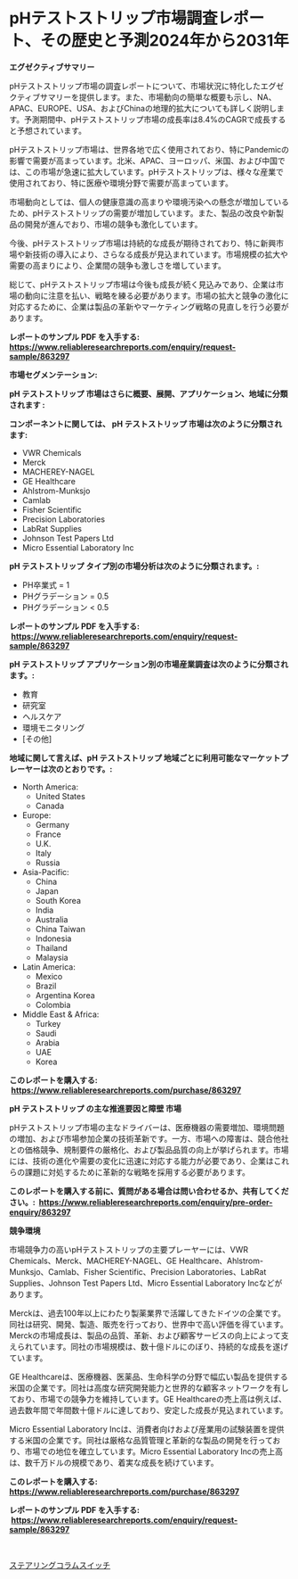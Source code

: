 <p><h1>pHテストストリップ市場調査レポート、その歴史と予測2024年から2031年</h1></p><p><strong>エグゼクティブサマリー</strong></p>
<p><p>pHテストストリップ市場の調査レポートについて、市場状況に特化したエグゼクティブサマリーを提供します。また、市場動向の簡単な概要も示し、NA、APAC、EUROPE、USA、およびChinaの地理的拡大についても詳しく説明します。予測期間中、pHテストストリップ市場の成長率は8.4%のCAGRで成長すると予想されています。</p><p>pHテストストリップ市場は、世界各地で広く使用されており、特にPandemicの影響で需要が高まっています。北米、APAC、ヨーロッパ、米国、および中国では、この市場が急速に拡大しています。pHテストストリップは、様々な産業で使用されており、特に医療や環境分野で需要が高まっています。</p><p>市場動向としては、個人の健康意識の高まりや環境汚染への懸念が増加しているため、pHテストストリップの需要が増加しています。また、製品の改良や新製品の開発が進んでおり、市場の競争も激化しています。</p><p>今後、pHテストストリップ市場は持続的な成長が期待されており、特に新興市場や新技術の導入により、さらなる成長が見込まれています。市場規模の拡大や需要の高まりにより、企業間の競争も激しさを増しています。</p><p>総じて、pHテストストリップ市場は今後も成長が続く見込みであり、企業は市場の動向に注意を払い、戦略を練る必要があります。市場の拡大と競争の激化に対応するために、企業は製品の革新やマーケティング戦略の見直しを行う必要があります。</p></p>
<p><strong>レポートのサンプル PDF を入手する: <a href="https://www.reliableresearchreports.com/enquiry/request-sample/863297">https://www.reliableresearchreports.com/enquiry/request-sample/863297</a></strong></p>
<p><strong>市場セグメンテーション:</strong></p>
<p><strong> pH テストストリップ 市場はさらに概要、展開、アプリケーション、地域に分類されます :</strong></p>
<p><strong>コンポーネントに関しては、 pH テストストリップ 市場は次のように分類されます: &nbsp;</strong></p>
<p><ul><li>VWR Chemicals</li><li>Merck</li><li>MACHEREY-NAGEL</li><li>GE Healthcare</li><li>Ahlstrom-Munksjo</li><li>Camlab</li><li>Fisher Scientific</li><li>Precision Laboratories</li><li>LabRat Supplies</li><li>Johnson Test Papers Ltd</li><li>Micro Essential Laboratory Inc</li></ul></p>
<p><strong> pH テストストリップ タイプ別の市場分析は次のように分類されます。:</strong></p>
<p><ul><li>PH卒業式 = 1</li><li>PHグラデーション = 0.5</li><li>PHグラデーション < 0.5</li></ul></p>
<p><strong>レポートのサンプル PDF を入手する: &nbsp;<a href="https://www.reliableresearchreports.com/enquiry/request-sample/863297">https://www.reliableresearchreports.com/enquiry/request-sample/863297</a></strong></p>
<p><strong> pH テストストリップ アプリケーション別の市場産業調査は次のように分類されます。:</strong></p>
<p><ul><li>教育</li><li>研究室</li><li>ヘルスケア</li><li>環境モニタリング</li><li>[その他]</li></ul></p>
<p><strong>地域に関して言えば、pH テストストリップ 地域ごとに利用可能なマーケットプレーヤーは次のとおりです。:</strong></p>
<p><ul>
    <li>
        North America:
        <ul>
            <li>United States</li>
            <li>Canada</li>
        </ul>
    </li>
    <li>
        Europe:
        <ul>
            <li>Germany</li>
            <li>France</li>
            <li>U.K.</li>
            <li>Italy</li>
            <li>Russia</li>
        </ul>
    </li>
    <li>
        Asia-Pacific:
        <ul>
            <li>China</li>
            <li>Japan</li>
            <li>South Korea</li>
            <li>India</li>
            <li>Australia</li>
            <li>China Taiwan</li>
            <li>Indonesia</li>
            <li>Thailand</li>
            <li>Malaysia</li>
        </ul>
    </li>
    <li>
        Latin America:
        <ul>
            <li>Mexico</li>
            <li>Brazil</li>
            <li>Argentina Korea</li>
            <li>Colombia</li>
        </ul>
    </li>
    <li>
        Middle East & Africa:
        <ul>
            <li>Turkey</li>
            <li>Saudi</li>
            <li>Arabia</li>
            <li>UAE</li>
            <li>Korea</li>
        </ul>
    </li>
    </ul></p>
<p><strong>このレポートを購入する: &nbsp;<a href="https://www.reliableresearchreports.com/purchase/863297">https://www.reliableresearchreports.com/purchase/863297</a></strong></p>
<p><strong>pH テストストリップ の主な推進要因と障壁 市場</strong></p>
<p><p>pHテストストリップ市場の主なドライバーは、医療機器の需要増加、環境問題の増加、および市場参加企業の技術革新です。一方、市場への障害は、競合他社との価格競争、規制要件の厳格化、および製品品質の向上が挙げられます。市場には、技術の進化や需要の変化に迅速に対応する能力が必要であり、企業はこれらの課題に対処するために革新的な戦略を採用する必要があります。</p></p>
<p><strong>このレポートを購入する前に、質問がある場合は問い合わせるか、共有してください。:&nbsp; <a href="https://www.reliableresearchreports.com/enquiry/pre-order-enquiry/863297">https://www.reliableresearchreports.com/enquiry/pre-order-enquiry/863297</a></strong></p>
<p><strong>競争環境</strong></p>
<p><p>市場競争力の高いpHテストストリップの主要プレーヤーには、VWR Chemicals、Merck、MACHEREY-NAGEL、GE Healthcare、Ahlstrom-Munksjo、Camlab、Fisher Scientific、Precision Laboratories、LabRat Supplies、Johnson Test Papers Ltd、Micro Essential Laboratory Incなどがあります。</p><p>Merckは、過去100年以上にわたり製薬業界で活躍してきたドイツの企業です。同社は研究、開発、製造、販売を行っており、世界中で高い評価を得ています。Merckの市場成長は、製品の品質、革新、および顧客サービスの向上によって支えられています。同社の市場規模は、数十億ドルにのぼり、持続的な成長を遂げています。</p><p>GE Healthcareは、医療機器、医薬品、生命科学の分野で幅広い製品を提供する米国の企業です。同社は高度な研究開発能力と世界的な顧客ネットワークを有しており、市場での競争力を維持しています。GE Healthcareの売上高は例えば、過去数年間で年間数十億ドルに達しており、安定した成長が見込まれています。</p><p>Micro Essential Laboratory Incは、消費者向けおよび産業用の試験装置を提供する米国の企業です。同社は厳格な品質管理と革新的な製品の開発を行っており、市場での地位を確立しています。Micro Essential Laboratory Incの売上高は、数千万ドルの規模であり、着実な成長を続けています。</p></p>
<p><strong>このレポートを購入する: &nbsp; <a href="https://www.reliableresearchreports.com/purchase/863297">https://www.reliableresearchreports.com/purchase/863297</a></strong></p>
<p><strong>レポートのサンプル PDF を入手する: &nbsp;<a href="https://www.reliableresearchreports.com/enquiry/request-sample/863297">https://www.reliableresearchreports.com/enquiry/request-sample/863297</a></strong><strong></strong></p>
<p>&nbsp;</p>
<p><p><a href="https://github.com/Sophiaard2003/Market-Research-Report-List-1/blob/main/370658117365.md">ステアリングコラムスイッチ</a></p></p>